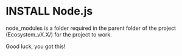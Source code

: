 # INSTALL Node.js

node_modules is a folder required in the parent folder of the project (Ecosystem_vX.X/) for the project to work. 

Good luck, you got this!
